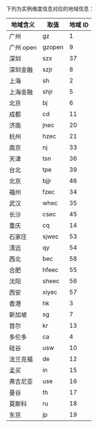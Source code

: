 下列为实例维度信息对应的地域信息：


| 地域含义 | 取值   | 地域 ID |
| -------- | ------ | ------ |
| 广州     | gz     | 1      |
| 广州 open | gzopen | 9      |
| 深圳     | szx    | 37     |
| 深圳金融 | szjr   | 8      |
| 上海     | sh     | 2      |
| 上海金融 | shjr   | 5      |
| 北京     | bj     | 6      |
| 成都     | cd     | 11     |
| 济南     | jnec   | 20     |
| 杭州     | hzec   | 21     |
| 南京     | nj     | 33     |
| 天津     | tsn    | 36     |
| 台北     | tpe    | 39     |
| 北京     | bjjr   | 46     |
| 福州     | fzec   | 34     |
| 武汉     | whec   | 35     |
| 长沙     | csec   | 45     |
| 重庆     | cq     | 14     |
| 石家庄   | sjwec  | 53     |
| 清远     | qy     | 54     |
| 西北     | bec    | 58     |
| 合肥     | hfeec  | 55     |
| 沈阳     | sheec  | 56     |
| 西安     | xiyec  | 57     |
| 香港     | hk     | 3      |
| 新加坡   | sg     | 7      |
| 首尔     | kr     | 13     |
| 多伦多   | ca     | 4      |
| 硅谷     | usw    | 10     |
| 法兰克福 | de     | 12     |
| 孟买     | in     | 15     |
| 弗吉尼亚 | use    | 16     |
| 曼谷     | th     | 17     |
| 莫斯科   | ru     | 18     |
| 东京     | jp     | 19     |
